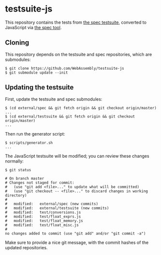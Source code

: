 # testsuite-js

This repository contains the tests from [the spec
testsuite](https://github.com/WebAssembly/spec/tree/master/interpreter/test),
converted to JavaScript via
[the spec tool](https://github.com/WebAssembly/spec).

## Cloning

This repository depends on the testsuite and spec repositories, which are
submodules:

```
$ git clone https://github.com/WebAssembly/testsuite-js
$ git submodule update --init
```

## Updating the testsuite

First, update the testsuite and spec submodules:

```
$ (cd external/spec && git fetch origin && git checkout origin/master)
...
$ (cd external/testsuite && git fetch origin && git checkout origin/master)
...
```

Then run the generator script:

```
$ scripts/generator.sh
...
```

The JavaScript testsuite will be modified; you can review these changes
normally:

```
$ git status

# On branch master
# Changes not staged for commit:
#   (use "git add <file>..." to update what will be committed)
#   (use "git checkout -- <file>..." to discard changes in working directory)
#
#	modified:   external/spec (new commits)
#	modified:   external/testsuite (new commits)
#	modified:   test/conversions.js
#	modified:   test/float_exprs.js
#	modified:   test/float_memory.js
#	modified:   test/float_misc.js
#
no changes added to commit (use "git add" and/or "git commit -a")
```

Make sure to provide a nice git message, with the commit hashes of the updated
repositories.

